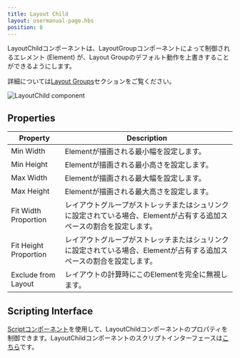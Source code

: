 ```yaml
---
title: Layout Child
layout: usermanual-page.hbs
position: 8
---
```


LayoutChildコンポーネントは、LayoutGroupコンポーネントによって制御されるエレメント (Element) が、Layout Groupのデフォルト動作を上書きすることができるようにします。

詳細については[Layout Groups][0]セクションをご覧ください。

![LayoutChild component][1]

## Properties

| Property              | Description |
|-----------------------|-------------|
| Min Width             | Elementが描画される最小幅を設定します。 |
| Min Height            | Elementが描画される最小高さを設定します。 |
| Max Width             | Elementが描画される最大幅を設定します。 |
| Max Height            | Elementが描画される最大高さを設定します。 |
| Fit Width Proportion  | レイアウトグループがストレッチまたはシュリンクに設定されている場合、Elementが占有する追加スペースの割合を設定します。 |
| Fit Height Proportion | レイアウトグループがストレッチまたはシュリンクに設定されている場合、Elementが占有する追加スペースの割合を設定します。 |
| Exclude from Layout   | レイアウトの計算時にこのElementを完全に無視します。 |

## Scripting Interface

[Scriptコンポーネント][2]を使用して、LayoutChildコンポーネントのプロパティを制御できます。LayoutChildコンポーネントのスクリプトインターフェースは[こちら][3]です。

[0]: /user-manual/user-interface/layout-groups
[1]: /images/user-manual/scenes/components/component-layoutchild.png
[2]: /user-manual/packs/components/script
[3]: /api/pc.LayoutChildComponent.html
